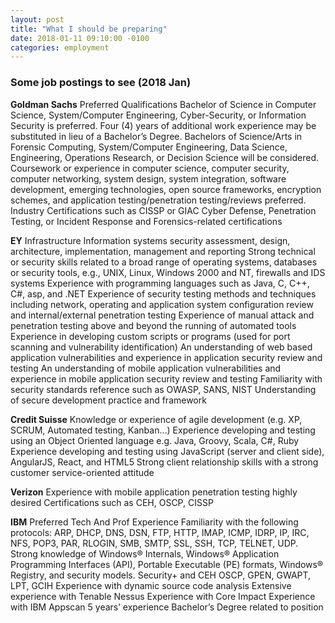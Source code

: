 ```yaml
---
layout: post
title: "What I should be preparing"
date: 2018-01-11 09:10:00 -0100
categories: employment
---
```

### Some job postings to see (2018 Jan)
**Goldman Sachs**
Preferred Qualifications
Bachelor of Science in Computer Science, System/Computer Engineering, Cyber-Security, or Information Security is preferred. Four (4) years of additional work experience may be substituted in lieu of a Bachelor’s Degree. Bachelors of Science/Arts in Forensic Computing, System/Computer Engineering, Data Science, Engineering, Operations Research, or Decision Science will be considered.
Coursework or experience in computer science, computer security, computer networking, system design, system integration, software development, emerging technologies, open source frameworks, encryption schemes, and application testing/penetration testing/reviews preferred.
Industry Certifications such as CISSP or GIAC Cyber Defense, Penetration Testing, or Incident Response and Forensics-related certifications

**EY**
Infrastructure Information systems security assessment, design, architecture, implementation, management and reporting
Strong technical or security skills related to a broad range of operating systems, databases or security tools, e.g., UNIX, Linux, Windows 2000 and NT, firewalls and IDS systems
Experience with programming languages such as Java, C, C++, C#, asp, and .NET
Experience of security testing methods and techniques including network, operating and application system configuration review and internal/external penetration testing
Experience of manual attack and penetration testing above and beyond the running of automated tools
Experience in developing custom scripts or programs (used for port scanning and vulnerability identification)
An understanding of web based application vulnerabilities and experience in application security review and testing
An understanding of mobile application vulnerabilities and experience in mobile application security review and testing
Familiarity with security standards reference such as OWASP, SANS, NIST
Understanding of secure development practice and framework

**Credit Suisse**
Knowledge or experience of agile development (e.g. XP, SCRUM, Automated testing, Kanban…)
Experience developing and testing using an Object Oriented language e.g. Java, Groovy, Scala, C#, Ruby
Experience developing and testing using JavaScript (server and client side), AngularJS, React, and HTML5
Strong client relationship skills with a strong customer service-oriented attitude

**Verizon**
Experience with mobile application penetration testing highly desired
Certifications such as CEH, OSCP, CISSP

**IBM**
Preferred Tech And Prof Experience
Familiarity with the following protocols: ARP, DHCP, DNS, DSN, FTP, HTTP, IMAP, ICMP, IDRP, IP, IRC, NFS, POP3, PAR, RLOGIN, SMB, SMTP, SSL, SSH, TCP, TELNET, UDP. Strong knowledge of Windows® Internals, Windows® Application Programming Interfaces (API), Portable Executable (PE) formats, Windows® Registry, and security models.
Security+ and CEH
OSCP, GPEN, GWAPT, LPT, GCIH
Experience with dynamic source code analysis
Extensive experience with Tenable Nessus
Experience with Core Impact
Experience with IBM Appscan
5 years’ experience
Bachelor’s Degree related to position
